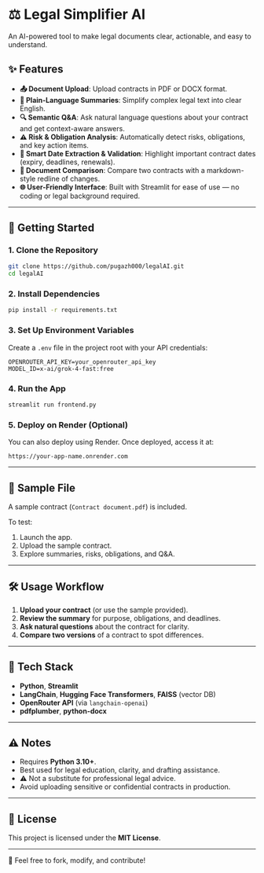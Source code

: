 # ⚖️ Legal Simplifier AI

An AI-powered tool to make legal documents clear, actionable, and easy to understand.

## ✨ Features

* **📤 Document Upload**: Upload contracts in PDF or DOCX format.
* **📝 Plain-Language Summaries**: Simplify complex legal text into clear English.
* **🔍 Semantic Q\&A**: Ask natural language questions about your contract and get context-aware answers.
* **⚠️ Risk & Obligation Analysis**: Automatically detect risks, obligations, and key action items.
* **📅 Smart Date Extraction & Validation**: Highlight important contract dates (expiry, deadlines, renewals).
* **📄 Document Comparison**: Compare two contracts with a markdown-style redline of changes.
* **🌐 User-Friendly Interface**: Built with Streamlit for ease of use — no coding or legal background required.

---

## 🚀 Getting Started

### 1. Clone the Repository

```bash
git clone https://github.com/pugazh000/legalAI.git
cd legalAI
```

### 2. Install Dependencies

```bash
pip install -r requirements.txt
```

### 3. Set Up Environment Variables

Create a `.env` file in the project root with your API credentials:

```env
OPENROUTER_API_KEY=your_openrouter_api_key
MODEL_ID=x-ai/grok-4-fast:free
```

### 4. Run the App

```bash
streamlit run frontend.py
```

### 5. Deploy on Render (Optional)

You can also deploy using Render. Once deployed, access it at:

```
https://your-app-name.onrender.com
```

---

## 📂 Sample File

A sample contract (`Contract document.pdf`) is included.

To test:

1. Launch the app.
2. Upload the sample contract.
3. Explore summaries, risks, obligations, and Q\&A.

---

## 🛠️ Usage Workflow

1. **Upload your contract** (or use the sample provided).
2. **Review the summary** for purpose, obligations, and deadlines.
3. **Ask natural questions** about the contract for clarity.
4. **Compare two versions** of a contract to spot differences.

---

## 🧰 Tech Stack

* **Python**, **Streamlit**
* **LangChain**, **Hugging Face Transformers**, **FAISS** (vector DB)
* **OpenRouter API** (via `langchain-openai`)
* **pdfplumber**, **python-docx**

---

## ⚠️ Notes

* Requires **Python 3.10+**.
* Best used for legal education, clarity, and drafting assistance.
* ⚠️ Not a substitute for professional legal advice.
* Avoid uploading sensitive or confidential contracts in production.

---

## 📜 License

This project is licensed under the **MIT License**.

---

🙌 Feel free to fork, modify, and contribute!
